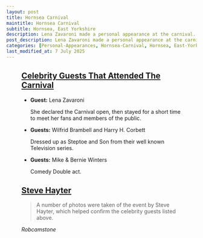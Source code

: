 ```yaml
---
layout: post
title: Hornsea Carnival
maintitle: Hornsea Carnival
subtitle: Hornsea, East Yorkshire
description: Lena Zavaroni made a personal appearance at the carnival. She declared the Carnival open, then stayed for a short time to meet her fans and the public.
post_description: Lena Zavaroni made a personal appearance at the carnival.
categories: [Personal-Appearances, Hornsea-Carnival, Hornsea, East-Yorkshire, OnThisDay14July]
last_modified_at: 7 July 2025
---
```


<figure class="fig3">
<div class="CardLayout">
<div class="CardItem"><h2 id="infobox1" class="infobox"><a href="#infobox1">Celebrity Guests That Attended The Carnival</a></h2>
<div class="CardItem split">
<ul>
<li>
<p><strong>Guest:</strong> Lena Zavaroni</p>
<p>She declared the Carnival open, then stayed for a short time to meet her fans and members of the public.</p>
</li>
<li>
<p><strong>Guests:</strong> Wilfrid Brambell and Harry H. Corbett</p>
<p>Dressed up as Steptoe and Son from their well known Television series.</p>
</li>
<li>
<p><strong>Guests:</strong> Mike &amp; Bernie Winters</p>
<p>Comedy Double act.</p>
</li>
</ul>
</div></div></div>
</figure>

<figure class="fig3">
<div class="CardLayout">
<div class="CardItem"><h2 id="infobox2" class="infobox"><a href="#infobox2">Steve Hayter</a></h2>
<div class="CardItem split">
<blockquote>A number of photos were taken of the event by Steve Hayter, which helped confirm the celebrity guests listed above.</blockquote>
<cite>Robcamstone</cite>
</div></div></div>
</figure>
